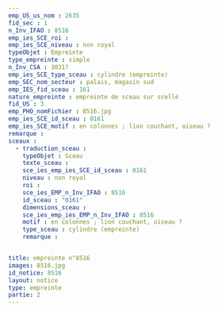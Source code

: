 ```yaml
---
emp_US_us_nom : 2635
fid_sec : 1
n_Inv_IFAO : 8516
emp_ies_SCE_roi : 
emp_ies_SCE_niveau : non royal
typeObjet : Empreinte
type_empreinte : simple
n_Inv_CSA : 3031?
emp_ies_SCE_type_sceau : cylindre (empreinte)
emp_SEC_nom_secteur : palais, magasin sud
emp_IES_fid_sceau : 161
nature_empreinte : empreinte de sceau sur scellé
fid_US : 3
emp_PHO_nomFichier : 8516.jpg
emp_ies_SCE_id_sceau : 0161
emp_ies_SCE_motif : en colonnes ; lion couchant, oiseau ?
remarque : 
sceaux :
  - traduction_sceau : 
    typeObjet : Sceau
    texte_sceau : 
    sce_ies_emp_ies_SCE_id_sceau : 0161
    niveau : non royal
    roi : 
    sce_ies_EMP_n_Inv_IFAO : 8516
    id_sceau : "0161"
    dimensions_sceau : 
    sce_ies_emp_ies_EMP_n_Inv_IFAO : 8516
    motif : en colonnes ; lion couchant, oiseau ?
    type_sceau : cylindre (empreinte)
    remarque : 


title: empreinte n°8516
images: 8516.jpg
id_notice: 8516
layout: notice
type: empreinte
partie: 2
---
```

